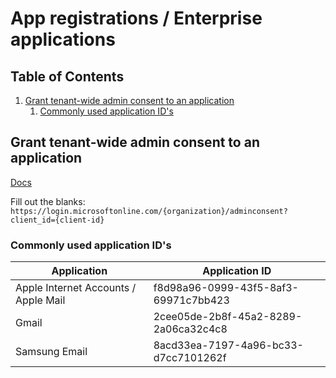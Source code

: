# App registrations / Enterprise applications

## Table of Contents <!-- omit in toc -->

1. [Grant tenant-wide admin consent to an application](#grant-tenant-wide-admin-consent-to-an-application)
   1. [Commonly used application ID's](#commonly-used-application-ids)

## Grant tenant-wide admin consent to an application

[Docs](https://learn.microsoft.com/en-us/entra/identity/enterprise-apps/grant-admin-consent?pivots=portal)

Fill out the blanks: `https://login.microsoftonline.com/{organization}/adminconsent?client_id={client-id}`

### Commonly used application ID's

| Application                          | Application ID                       |
| ------------------------------------ | ------------------------------------ |
| Apple Internet Accounts / Apple Mail | f8d98a96-0999-43f5-8af3-69971c7bb423 |
| Gmail                                | 2cee05de-2b8f-45a2-8289-2a06ca32c4c8 |
| Samsung Email                        | 8acd33ea-7197-4a96-bc33-d7cc7101262f |
